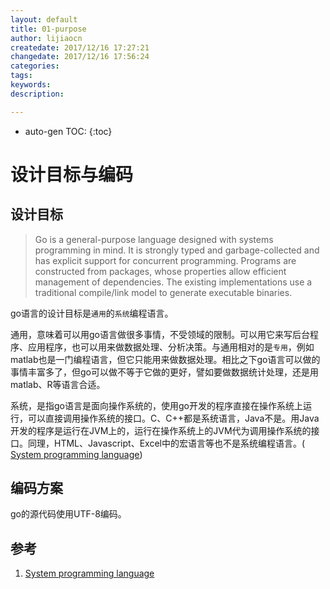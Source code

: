 ```yaml
---
layout: default
title: 01-purpose
author: lijiaocn
createdate: 2017/12/16 17:27:21
changedate: 2017/12/16 17:56:24
categories:
tags:
keywords:
description: 

---
```


* auto-gen TOC:
{:toc}

# 设计目标与编码

## 设计目标

>Go is a general-purpose language designed with systems programming in mind. It is strongly typed and garbage-collected and has explicit support for concurrent programming. Programs are constructed from packages, whose properties allow efficient management of dependencies. The existing implementations use a traditional compile/link model to generate executable binaries. 

go语言的设计目标是`通用`的`系统`编程语言。

通用，意味着可以用go语言做很多事情，不受领域的限制。可以用它来写后台程序、应用程序，也可以用来做数据处理、分析决策。与通用相对的是`专用`，例如matlab也是一门编程语言，但它只能用来做数据处理。相比之下go语言可以做的事情丰富多了，但go可以做不等于它做的更好，譬如要做数据统计处理，还是用matlab、R等语言合适。

系统，是指go语言是面向操作系统的，使用go开发的程序直接在操作系统上运行，可以直接调用操作系统的接口。C、C++都是系统语言，Java不是。用Java开发的程序是运行在JVM上的，运行在操作系统上的JVM代为调用操作系统的接口。同理，HTML、Javascript、Excel中的宏语言等也不是系统编程语言。( [System programming language][1])

## 编码方案

go的源代码使用UTF-8编码。

## 参考

1. [System programming language][1]

[1]: https://en.wikipedia.org/wiki/System_programming_language "System programming language" 
